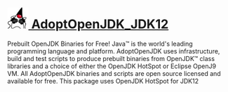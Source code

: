# [<img src="AdoptOpenJDK.png" width="48" height="48"/> AdoptOpenJDK_JDK12](https://chocolatey.org/packages/kfa)

Prebuilt OpenJDK Binaries for Free!
Java™ is the world's leading programming language and platform. AdoptOpenJDK uses infrastructure, build and test scripts to produce prebuilt binaries from OpenJDK™ class libraries and a choice of either the OpenJDK HotSpot or Eclipse OpenJ9 VM.
All AdoptOpenJDK binaries and scripts are open source licensed and available for free. This package uses OpenJDK HotSpot for JDK12